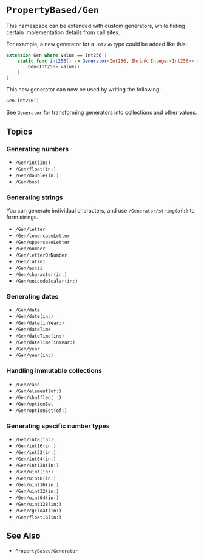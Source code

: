 # ``PropertyBased/Gen``

This namespace can be extended with custom generators, while hiding certain implementation details from call sites.

For example, a new generator for a `Int256` type could be added like this:

```swift
extension Gen where Value == Int256 {
    static func int256() -> Generator<Int256, Shrink.Integer<Int256>> {
        Gen<Int256>.value()
    }
}
```

This new generator can now be used by writing the following: 
```swift
Gen.int256()
```

See ``Generator`` for transforming generators into collections and other values.

## Topics

### Generating numbers

- ``/Gen/int(in:)``
- ``/Gen/float(in:)``
- ``/Gen/double(in:)``
- ``/Gen/bool``

### Generating strings

You can generate individual characters, and use ``/Generator/string(of:)`` to form strings.

- ``/Gen/letter``
- ``/Gen/lowercaseLetter``
- ``/Gen/uppercaseLetter``
- ``/Gen/number``
- ``/Gen/letterOrNumber``
- ``/Gen/latin1``
- ``/Gen/ascii``
- ``/Gen/character(in:)``
- ``/Gen/unicodeScalar(in:)``

### Generating dates

- ``/Gen/date``
- ``/Gen/date(in:)``
- ``/Gen/date(inYear:)``
- ``/Gen/dateTime``
- ``/Gen/dateTime(in:)``
- ``/Gen/dateTime(inYear:)``
- ``/Gen/year``
- ``/Gen/year(in:)``

### Handling immutable collections

- ``/Gen/case``
- ``/Gen/element(of:)``
- ``/Gen/shuffled(_:)``
- ``/Gen/optionSet``
- ``/Gen/optionSet(of:)``

### Generating specific number types

- ``/Gen/int8(in:)``
- ``/Gen/int16(in:)``
- ``/Gen/int32(in:)``
- ``/Gen/int64(in:)``
- ``/Gen/int128(in:)``
- ``/Gen/uint(in:)``
- ``/Gen/uint8(in:)``
- ``/Gen/uint16(in:)``
- ``/Gen/uint32(in:)``
- ``/Gen/uint64(in:)``
- ``/Gen/uint128(in:)``
- ``/Gen/cgFloat(in:)``
- ``/Gen/float16(in:)``

## See Also

- ``PropertyBased/Generator``
